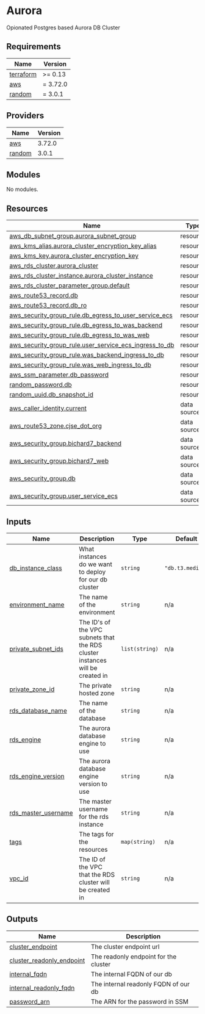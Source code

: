 # Aurora

Opionated Postgres based Aurora DB Cluster


<!-- BEGIN_TF_DOCS -->
## Requirements

| Name | Version |
|------|---------|
| <a name="requirement_terraform"></a> [terraform](#requirement\_terraform) | >= 0.13 |
| <a name="requirement_aws"></a> [aws](#requirement\_aws) | = 3.72.0 |
| <a name="requirement_random"></a> [random](#requirement\_random) | = 3.0.1 |

## Providers

| Name | Version |
|------|---------|
| <a name="provider_aws"></a> [aws](#provider\_aws) | 3.72.0 |
| <a name="provider_random"></a> [random](#provider\_random) | 3.0.1 |

## Modules

No modules.

## Resources

| Name | Type |
|------|------|
| [aws_db_subnet_group.aurora_subnet_group](https://registry.terraform.io/providers/hashicorp/aws/3.72.0/docs/resources/db_subnet_group) | resource |
| [aws_kms_alias.aurora_cluster_encryption_key_alias](https://registry.terraform.io/providers/hashicorp/aws/3.72.0/docs/resources/kms_alias) | resource |
| [aws_kms_key.aurora_cluster_encryption_key](https://registry.terraform.io/providers/hashicorp/aws/3.72.0/docs/resources/kms_key) | resource |
| [aws_rds_cluster.aurora_cluster](https://registry.terraform.io/providers/hashicorp/aws/3.72.0/docs/resources/rds_cluster) | resource |
| [aws_rds_cluster_instance.aurora_cluster_instance](https://registry.terraform.io/providers/hashicorp/aws/3.72.0/docs/resources/rds_cluster_instance) | resource |
| [aws_rds_cluster_parameter_group.default](https://registry.terraform.io/providers/hashicorp/aws/3.72.0/docs/resources/rds_cluster_parameter_group) | resource |
| [aws_route53_record.db](https://registry.terraform.io/providers/hashicorp/aws/3.72.0/docs/resources/route53_record) | resource |
| [aws_route53_record.db_ro](https://registry.terraform.io/providers/hashicorp/aws/3.72.0/docs/resources/route53_record) | resource |
| [aws_security_group_rule.db_egress_to_user_service_ecs](https://registry.terraform.io/providers/hashicorp/aws/3.72.0/docs/resources/security_group_rule) | resource |
| [aws_security_group_rule.db_egress_to_was_backend](https://registry.terraform.io/providers/hashicorp/aws/3.72.0/docs/resources/security_group_rule) | resource |
| [aws_security_group_rule.db_egress_to_was_web](https://registry.terraform.io/providers/hashicorp/aws/3.72.0/docs/resources/security_group_rule) | resource |
| [aws_security_group_rule.user_service_ecs_ingress_to_db](https://registry.terraform.io/providers/hashicorp/aws/3.72.0/docs/resources/security_group_rule) | resource |
| [aws_security_group_rule.was_backend_ingress_to_db](https://registry.terraform.io/providers/hashicorp/aws/3.72.0/docs/resources/security_group_rule) | resource |
| [aws_security_group_rule.was_web_ingress_to_db](https://registry.terraform.io/providers/hashicorp/aws/3.72.0/docs/resources/security_group_rule) | resource |
| [aws_ssm_parameter.db_password](https://registry.terraform.io/providers/hashicorp/aws/3.72.0/docs/resources/ssm_parameter) | resource |
| [random_password.db](https://registry.terraform.io/providers/hashicorp/random/3.0.1/docs/resources/password) | resource |
| [random_uuid.db_snapshot_id](https://registry.terraform.io/providers/hashicorp/random/3.0.1/docs/resources/uuid) | resource |
| [aws_caller_identity.current](https://registry.terraform.io/providers/hashicorp/aws/3.72.0/docs/data-sources/caller_identity) | data source |
| [aws_route53_zone.cjse_dot_org](https://registry.terraform.io/providers/hashicorp/aws/3.72.0/docs/data-sources/route53_zone) | data source |
| [aws_security_group.bichard7_backend](https://registry.terraform.io/providers/hashicorp/aws/3.72.0/docs/data-sources/security_group) | data source |
| [aws_security_group.bichard7_web](https://registry.terraform.io/providers/hashicorp/aws/3.72.0/docs/data-sources/security_group) | data source |
| [aws_security_group.db](https://registry.terraform.io/providers/hashicorp/aws/3.72.0/docs/data-sources/security_group) | data source |
| [aws_security_group.user_service_ecs](https://registry.terraform.io/providers/hashicorp/aws/3.72.0/docs/data-sources/security_group) | data source |

## Inputs

| Name | Description | Type | Default | Required |
|------|-------------|------|---------|:--------:|
| <a name="input_db_instance_class"></a> [db\_instance\_class](#input\_db\_instance\_class) | What instances do we want to deploy for our db cluster | `string` | `"db.t3.medium"` | no |
| <a name="input_environment_name"></a> [environment\_name](#input\_environment\_name) | The name of the environment | `string` | n/a | yes |
| <a name="input_private_subnet_ids"></a> [private\_subnet\_ids](#input\_private\_subnet\_ids) | The ID's of the VPC subnets that the RDS cluster instances will be created in | `list(string)` | n/a | yes |
| <a name="input_private_zone_id"></a> [private\_zone\_id](#input\_private\_zone\_id) | The private hosted zone | `string` | n/a | yes |
| <a name="input_rds_database_name"></a> [rds\_database\_name](#input\_rds\_database\_name) | The name of the database | `string` | n/a | yes |
| <a name="input_rds_engine"></a> [rds\_engine](#input\_rds\_engine) | The aurora database engine to use | `string` | n/a | yes |
| <a name="input_rds_engine_version"></a> [rds\_engine\_version](#input\_rds\_engine\_version) | The aurora database engine version to use | `string` | n/a | yes |
| <a name="input_rds_master_username"></a> [rds\_master\_username](#input\_rds\_master\_username) | The master username for the rds instance | `string` | n/a | yes |
| <a name="input_tags"></a> [tags](#input\_tags) | The tags for the resources | `map(string)` | n/a | yes |
| <a name="input_vpc_id"></a> [vpc\_id](#input\_vpc\_id) | The ID of the VPC that the RDS cluster will be created in | `string` | n/a | yes |

## Outputs

| Name | Description |
|------|-------------|
| <a name="output_cluster_endpoint"></a> [cluster\_endpoint](#output\_cluster\_endpoint) | The cluster endpoint url |
| <a name="output_cluster_readonly_endpoint"></a> [cluster\_readonly\_endpoint](#output\_cluster\_readonly\_endpoint) | The readonly endpoint for the cluster |
| <a name="output_internal_fqdn"></a> [internal\_fqdn](#output\_internal\_fqdn) | The internal FQDN of our db |
| <a name="output_internal_readonly_fqdn"></a> [internal\_readonly\_fqdn](#output\_internal\_readonly\_fqdn) | The internal readonly FQDN of our db |
| <a name="output_password_arn"></a> [password\_arn](#output\_password\_arn) | The ARN for the password in SSM |
<!-- END_TF_DOCS -->
